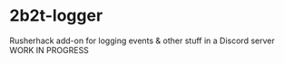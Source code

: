 # 2b2t-logger
Rusherhack add-on for logging events &amp; other stuff in a Discord server
WORK IN PROGRESS

